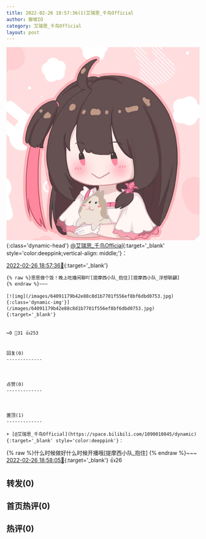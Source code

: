 ```yaml
---
title: 2022-02-26 18:57:36(1)艾瑞思_千鸟Official
author: 御坂IO
category: 艾瑞思_千鸟Official
layout: post
---
```


![img](/images/7e08840c56f251de28bdf766b647bd5fe9a5d50a.jpg){:class='dynamic-head'}
[@艾瑞思_千鸟Official](https://space.bilibili.com/1090010845/dynamic){:target='_blank' style='color:deeppink;vertical-align: middle;'}：

[2022-02-26 18:57:36🔗](https://t.bilibili.com/631509038988787715){:target='_blank'}

~~~
{% raw %}思思做个饭！晚上吃播闲聊吖[提摩西小队_抱住][提摩西小队_浮想联翩]
{% endraw %}~~~

[![img](/images/64091179b42e88c8d1b7701f556ef8bf6dbd0753.jpg){:class='dynamic-img'}](/images/64091179b42e88c8d1b7701f556ef8bf6dbd0753.jpg){:target='_blank'}


↪️0 💬31 👍253


回复(0)
-------------



点赞(0)
-------------



置顶(1)
-------------

+ [@艾瑞思_千鸟Official](https://space.bilibili.com/1090010845/dynamic){:target='_blank' style='color:deeppink'}：
~~~
{% raw %}什么时候做好什么时候开播哦[提摩西小队_抱住]
{% endraw %}~~~
[2022-02-26 18:58:05🔗](https://t.bilibili.com/631509038988787715#reply103761034960){:target='_blank'} 👍26


转发(0)
-------------



首页热评(0)
-------------



热评(0)
-------------



